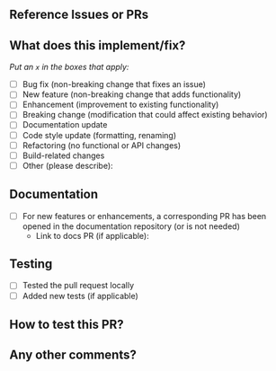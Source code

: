 <!--
Thanks for contributing a pull request! Please ensure you have taken a look at
the contribution guidelines: https://nebari.dev/community
-->

## Reference Issues or PRs

<!--
Example: Fixes #1234. See also #3456.
Please use keywords (e.g., Fixes) to create a link to the issues or pull requests
you resolved, so that they will automatically be closed when your pull request
is merged. See https://github.com/blog/1506-closing-issues-via-pull-requests
-->

## What does this implement/fix?

_Put an `x` in the boxes that apply:_

- [ ] Bug fix (non-breaking change that fixes an issue)
- [ ] New feature (non-breaking change that adds functionality)
- [ ] Enhancement (improvement to existing functionality)
- [ ] Breaking change (modification that could affect existing behavior)
- [ ] Documentation update
- [ ] Code style update (formatting, renaming)
- [ ] Refactoring (no functional or API changes)
- [ ] Build-related changes
- [ ] Other (please describe):

## Documentation

- [ ] For new features or enhancements, a corresponding PR has been opened in the documentation repository (or is not needed)
  - Link to docs PR (if applicable):

## Testing

- [ ] Tested the pull request locally
- [ ] Added new tests (if applicable)

## How to test this PR?

<!--
If relevant, please outline the steps required to test your contribution
and the expected outcomes from the proposed changes. Providing clear
testing instructions will help reviewers evaluate your contribution.
-->

## Any other comments?

<!--
Please be aware that we are a loose team of volunteers, so patience is necessary;
assistance handling other issues is very welcome.
We value all user contributions. If we are slow to review, either the pull request needs some benchmarking, tinkering,
convincing, etc., or the reviewers are likely busy. In either case,
we ask for your understanding during the
review process.
Thanks for contributing to Nebari 🙏🏼!
-->
